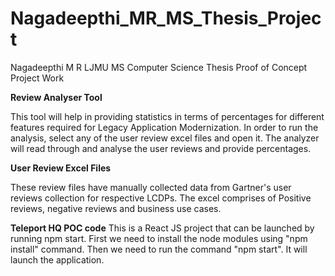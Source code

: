 # Nagadeepthi_MR_MS_Thesis_Project
Nagadeepthi M R LJMU MS Computer Science Thesis Proof of Concept Project Work

**Review Analyser Tool**

This tool will help in providing statistics in terms of percentages for different features required for Legacy Application Modernization.
In order to run the analysis, select any of the user review excel files and open it.
The analyzer will read through and analyse the user reviews and provide percentages.

**User Review Excel Files**

These review files have manually collected data from Gartner's user reviews collection for respective LCDPs.
The excel comprises of Positive reviews, negative reviews and business use cases.

**Teleport HQ POC code**
This is a React JS project that can be launched by running npm start. First we need to install the node modules using "npm install" command.
Then we need to run the command "npm start". It will launch the application.

